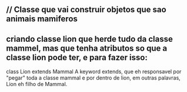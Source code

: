 ## // Classe que vai construir objetos que sao animais mamiferos

## criando classe lion que herde tudo da classe mammel, mas que tenha atributos so que a classe lion pode ter, e para fazer isso:

class Lion extends Mammal
A keyword extends, que eh responsavel por "pegar" toda a classe mammal e por dentro de lion, em outras palavras, Lion eh filho de Mammal.